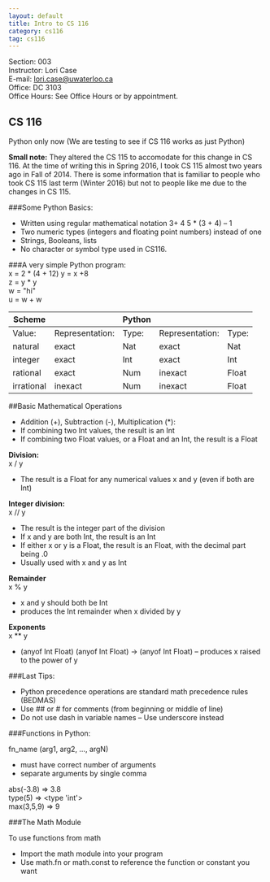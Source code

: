 ```yaml
---
layout: default
title: Intro to CS 116
category: cs116
tag: cs116
---
```

Section: 003  
Instructor: Lori Case  
E-mail: 	lori.case@uwaterloo.ca  
Office: 	DC 3103  
Office Hours: 	See Office Hours or by appointment.  

## CS 116

Python only now (We are testing to see if CS 116 works as just Python)  

**Small note:** They altered the CS 115 to accomodate for this change in CS 116. At the time of writing this in Spring 2016, I took CS 115 almost two years ago in Fall of 2014. There is some information that is familiar to people who took CS 115 last term (Winter 2016) but not to people like me due to the changes in CS 115.

###Some Python Basics:
- Written using regular mathematical notation 3+ 4
5 * (3 + 4) – 1
- Two numeric types (integers and floating point numbers) instead of one
- Strings, Booleans, lists
- No character or symbol type used in CS116.

###A very simple Python program:  
x = 2 * (4 + 12) y = x +8  
z = y * y  
w = "hi"  
u = w + w

| Scheme     |                 | Python |                 |       |
|------------|-----------------|--------|-----------------|-------|
| Value:     | Representation: | Type:  | Representation: | Type: |
| natural    | exact           | Nat    | exact           | Nat   |
| integer    | exact           | Int    | exact           | Int   |
| rational   | exact           | Num    | inexact         | Float |
| irrational | inexact         | Num    | inexact         | Float |

##Basic Mathematical Operations  
- Addition (+), Subtraction (-), Multiplication (\*):  
- If combining two Int values, the result is an Int  
- If combining two Float values, or a Float and an Int, the result is a Float

**Division:**  
x / y  
- The result is a Float for any numerical values x and y (even if both are Int)    

**Integer division:**  
x // y  
- The result is the integer part of the division  
- If x and y are both Int, the result is an Int  
- If either x or y is a Float, the result is an Float, with the decimal part being .0  
- Usually used with x and y as Int  

**Remainder**  
x % y  
- x and y should both be Int
- produces the Int remainder when x divided by y  

**Exponents**  
x ** y  
- (anyof Int Float) (anyof Int Float) -> (anyof Int Float) – produces x raised to the power of y  

###Last Tips:
- Python precedence operations are standard math precedence rules (BEDMAS)  
- Use ## or # for comments (from beginning or middle of line)  
- Do not use dash in variable names – Use underscore instead  

###Functions in Python:

fn_name (arg1, arg2, ..., argN)

- must have correct number of arguments
- separate arguments by single comma

abs(-3.8) => 3.8  
type(5) => <type 'int'>   
max(3,5,9) => 9  

###The Math Module

To use functions from math
- Import the math module into your program
- Use math.fn or math.const to reference the function or constant you want
